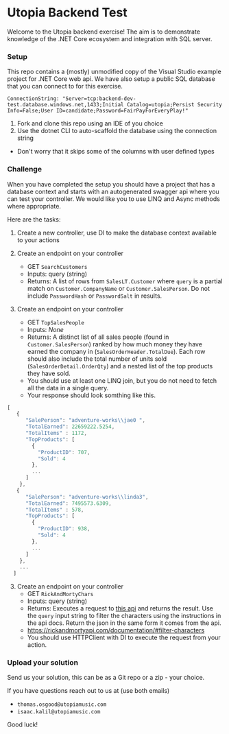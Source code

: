 # Utopia Backend Test


Welcome to the Utopia backend exercise! The aim is to demonstrate knowledge of the .NET Core ecosystem and integration with SQL server.

### Setup

This repo contains a (mostly) unmodified copy of the Visual Studio example project for .NET Core web api.
We have also setup a public SQL database that you can connect to for this exercise.

``
ConnectionString: "Server=tcp:backend-dev-test.database.windows.net,1433;Initial Catalog=utopia;Persist Security Info=False;User ID=candidate;Password=FairPayForEveryPlay!" ``


1) Fork and clone this repo using an IDE of you choice
2) Use the dotnet CLI to auto-scaffold the database using the connection string
* Don't worry that it skips some of the columns with user defined types

### Challenge

When you have completed the setup you should have a project that has a database context and starts with an autogenerated swagger api where you can test your controller.
We would like you to use LINQ and Async methods where appropriate.

Here are the tasks:
1) Create a new controller, use DI to make the database context available to your actions
2) Create an endpoint on your controller 
   * GET `SearchCustomers`
   * Inputs: query (string)
   * Returns: A list of rows from `SalesLT.Customer` where `query` is a partial match on `Customer.CompanyName` or `Customer.SalesPerson`. Do not include `PasswordHash` or `PasswordSalt` in results.

3) Create an endpoint on your controller
   * GET `TopSalesPeople`
   * Inputs: *None*
   * Returns: A distinct list of all sales people (found in `Customer.SalesPerson`) ranked by how much money they have earned the company in (`SalesOrderHeader.TotalDue`). Each row should also include the total number of units sold (`SalesOrderDetail.OrderQty`) and a nested list of the top products they have sold.
   * You should use at least one LINQ join, but you do not need to fetch all the data in a single query.
   * Your response should look somthing like this.
```javascript
[
   {
      "SalePerson": "adventure-works\\jae0 ",
      "TotalEarned": 22659222.5254,
      "TotalItems" : 1172,
      "TopProducts": [
        {
          "ProductID": 707,
          "Sold": 4
        },
        ...
      ]
    },
   {
      "SalePerson": "adventure-works\\linda3",
      "TotalEarned": 7495573.6309,
      "TotalItems" : 578,
      "TopProducts": [
        {
          "ProductID": 938,
          "Sold": 4
        },
        ...
      ]
    },
    ...
  ]
```

3) Create an endpoint on your controller
   * GET `RickAndMortyChars`
   * Inputs: query (string)
   * Returns: Executes a request to [this api](https://rickandmortyapi.com/documentation/#filter-characters) and returns the result. Use the `query` input string to filter the characters using the instructions in the api docs. Return the json in the same form it comes from the api.
   * https://rickandmortyapi.com/documentation/#filter-characters
   * You should use HTTPClient with DI to execute the request from your action.

### Upload your solution

Send us your solution, this can be as a Git repo or a zip - your choice.

If you have questions reach out to us at (use both emails)

* `thomas.osgood@utopiamusic.com`
* `isaac.kalil@utopiamusic.com`

Good luck!